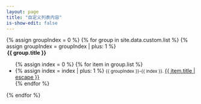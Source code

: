 ```yaml
---
layout: page
title: "自定义列表内容"
is-show-edit: false
---
```


<!-- 这里获取的是_data文件夹里的custom.json文件，需要在custom.json配置相关参数 -->

<div>
    {% assign groupIndex = 0 %}
    {% for group in site.data.custom.list  %}
        {% assign groupIndex = groupIndex | plus: 1 %}
        <div class="site-page-list">
            <legend>
                <b>{{ group.title }}</b>
            </legend>
            <ul class="list">
                {% assign index = 0 %}
                {% for item in group.list %}
                <li>
                    {% assign index = index | plus: 1 %}
                    <small>{{ groupIndex }}-{{ index }}. </small>
                    <a class="post-link"
                        href="{{ site.baseurl }}{{ site.data.custom.basePath }}{{ item.path }}"
                        title="{{ item.title | escape }}"
                        >
                        {{ item.title | escape }}
                    </a>
                </li>
                {% endfor %}
            </ul>
        </div>
    {% endfor %}

</div>
